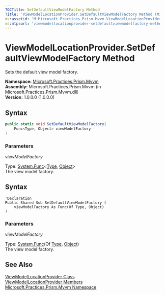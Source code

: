 ```yaml
---
TOCTitle: SetDefaultViewModelFactory Method
Title: 'ViewModelLocationProvider.SetDefaultViewModelFactory Method (Microsoft.Practices.Prism.Mvvm)'
ms:assetid: 'M:Microsoft.Practices.Prism.Mvvm.ViewModelLocationProvider.SetDefaultViewModelFactory(System.Func{System.Type,System.Object})'
ms:mtpsurl: 'viewmodellocationprovider-setdefaultviewmodelfactory-method-mspp-mvvm.md'
---
```



# ViewModelLocationProvider.SetDefaultViewModelFactory Method

Sets the default view model factory.

**Namespace:** [Microsoft.Practices.Prism.Mvvm](/patterns-practices/reference/mspp-mvvm-namespace)  
**Assembly:** Microsoft.Practices.Prism.Mvvm (in Microsoft.Practices.Prism.Mvvm.dll)<br/>
**Version:** 1.0.0.0 (1.0.0.0)

## Syntax

```C#
public static void SetDefaultViewModelFactory(
	Func<Type, Object> viewModelFactory
)
```

### Parameters

*viewModelFactory*  

Type: [System.Func](http://msdn.microsoft.com/en-us/library/bb549151)&lt;[Type](http://msdn.microsoft.com/en-us/library/42892f65), [Object](http://msdn.microsoft.com/en-us/library/e5kfa45b)&gt;<br/>
The view model factory.

## Syntax

```VB
'Declaration
Public Shared Sub SetDefaultViewModelFactory ( 
	viewModelFactory As Func(Of Type, Object)
)
```

### Parameters

*viewModelFactory*  

Type: [System.Func](http://msdn.microsoft.com/en-us/library/bb549151)(Of [Type](http://msdn.microsoft.com/en-us/library/42892f65), [Object](http://msdn.microsoft.com/en-us/library/e5kfa45b))<br/>
The view model factory.

## See Also

[ViewModelLocationProvider Class](/patterns-practices/reference/viewmodellocationprovider-class-mspp-mvvm)  
[ViewModelLocationProvider Members](/patterns-practices/reference/viewmodellocationprovider-members-mspp-mvvm)  
[Microsoft.Practices.Prism.Mvvm Namespace](/patterns-practices/reference/mspp-mvvm-namespace)  